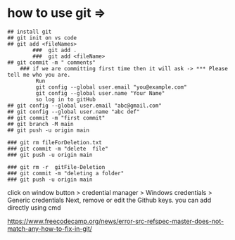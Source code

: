 # how to use git =>

    ## install git
    ## git init on vs code
    ## git add <fileNames>
            ###  git add .
            ###  git add <fileName>
    ## git commit -m " comments"
        ### if we are committing first time then it will ask -> *** Please tell me who you are.
             Run
             git config --global user.email "you@example.com"
             git config --global user.name "Your Name"
             so log in to gitHub
    ## git config --global user.email "abc@gmail.com"
    ## git config --global user.name "abc def"
    ## git commit -m "first commit"
    ## git branch -M main
    ## git push -u origin main

 <!-- // remove any file -->

    ### git rm fileForDeletion.txt
    ### git commit -m "delete  file"
    ### git push -u origin main

 <!-- // remove any folder -->

    ### git rm -r  gitFile-Deletion
    ### git commit -m "deleting a folder"
    ### git push -u origin main

 <!-- delete previous user name and password -->

click on window button > credential manager > Windows credentials > Generic credentials
Next, remove or edit the Github keys.
you can add directly using cmd

<!-- Error: src refspec master does not match any – How to Fix in Git -->

https://www.freecodecamp.org/news/error-src-refspec-master-does-not-match-any-how-to-fix-in-git/
